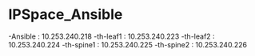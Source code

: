 # IPSpace_Ansible
-Ansible : 10.253.240.218
-th-leaf1 : 10.253.240.223
-th-leaf2 : 10.253.240.224
-th-spine1 : 10.253.240.225
-th-spine2 : 10.253.240.226
